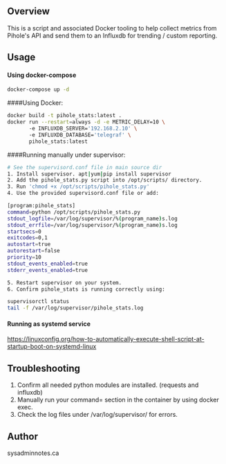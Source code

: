 
## Overview
This is a script and associated Docker tooling to help collect metrics from Pihole's API 
and send them to an Influxdb for trending / custom reporting.

## Usage

#### Using docker-compose

```bash
docker-compose up -d
```

####Using Docker:
```bash
docker build -t pihole_stats:latest .
docker run --restart=always -d -e METRIC_DELAY=10 \ 
       -e INFLUXDB_SERVER='192.168.2.10' \ 
       -e INFLUXDB_DATABASE='telegraf' \ 
       pihole_stats:latest
```

####Running manually under supervisor:
```bash
# See the supervisord.conf file in main source dir
1. Install supervisor. apt|yum|pip install supervisor
2. Add the pihole_stats.py script into /opt/scripts/ directory.
3. Run 'chmod +x /opt/scripts/pihole_stats.py'
4. Use the provided supervisord.conf file or add:

[program:pihole_stats]
command=python /opt/scripts/pihole_stats.py
stdout_logfile=/var/log/supervisor/%(program_name)s.log
stdout_errfile=/var/log/supervisor/%(program_name)s.log
startsecs=0
exitcodes=0,1
autostart=true
autorestart=false
priority=10
stdout_events_enabled=true
stderr_events_enabled=true

5. Restart supervisor on your system.
6. Confirm pihole_stats is running correctly using:

supervisorctl status
tail -f /var/log/supervisor/pihole_stats.log
```

#### Running as systemd service
https://linuxconfig.org/how-to-automatically-execute-shell-script-at-startup-boot-on-systemd-linux


## Troubleshooting

1. Confirm all needed python modules are installed. (requests and influxdb)
2. Manually run your command= section in the container by using docker exec.
3. Check the log files under /var/log/supervisor/ for errors.


## Author
sysadminnotes.ca

